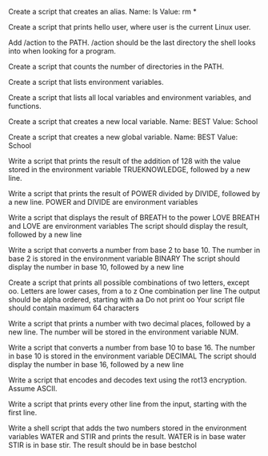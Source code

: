 Create a script that creates an alias.
   Name: ls
   Value: rm *
   
Create a script that prints hello user, where user is the current Linux user.

Add /action to the PATH. /action should be the last directory the shell looks into when looking for a program.

Create a script that counts the number of directories in the PATH.

Create a script that lists environment variables.

Create a script that lists all local variables and environment variables, and functions.

Create a script that creates a new local variable.
   Name: BEST
   Value: School
   
Create a script that creates a new global variable.
   Name: BEST
   Value: School
   
Write a script that prints the result of the addition of 128 with the value stored in the environment variable TRUEKNOWLEDGE, followed by a new line.

Write a script that prints the result of POWER divided by DIVIDE, followed by a new line. POWER and DIVIDE are environment variables

Write a script that displays the result of BREATH to the power LOVE
   BREATH and LOVE are environment variables
   The script should display the result, followed by a new line
   
Write a script that converts a number from base 2 to base 10.
   The number in base 2 is stored in the environment variable BINARY
   The script should display the number in base 10, followed by a new line
   
Create a script that prints all possible combinations of two letters, except oo.
   Letters are lower cases, from a to z
   One combination per line
   The output should be alpha ordered, starting with aa
   Do not print oo
   Your script file should contain maximum 64 characters
   
Write a script that prints a number with two decimal places, followed by a new line. The number will be stored in the environment variable NUM.

Write a script that converts a number from base 10 to base 16.
   The number in base 10 is stored in the environment variable DECIMAL
   The script should display the number in base 16, followed by a new line
   
Write a script that encodes and decodes text using the rot13 encryption. Assume ASCII.

Write a script that prints every other line from the input, starting with the first line.

Write a shell script that adds the two numbers stored in the environment variables WATER and STIR and prints the result.
   WATER is in base water
   STIR is in base stir.
   The result should be in base bestchol
